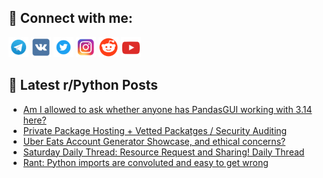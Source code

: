 ## 🔎 Connect with me:
[<img src="https://github.com/bullbesh/bullbesh/blob/main/images/Telegram.png" width="32" height="32" />](https://t.me/bullbesh)
[<img src="https://github.com/bullbesh/bullbesh/blob/main/images/VK.png" width="32" height="32" />](https://vk.com/bullbesh)
[<img src="https://github.com/bullbesh/bullbesh/blob/main/images/Twitter.png" width="32" height="32" />](https://twitter.com/bullbesh1)
[<img src="https://github.com/bullbesh/bullbesh/blob/main/images/Instagram.png" width="32" height="32" />](https://www.instagram.com/bullbesh)
[<img src="https://github.com/bullbesh/bullbesh/blob/main/images/Reddit.png" width="32" height="32" />](https://www.reddit.com/user/bullbesh)
[<img src="https://github.com/bullbesh/bullbesh/blob/main/images/YouTube.png" width="32" height="32" />](https://www.youtube.com/channel/UCtfjRs6uzgq5mfm8S06WTcg)

## 📕 Latest r/Python Posts
<!-- BLOG-POST-LIST:START -->
- [Am I allowed to ask whether anyone has PandasGUI working with 3.14 here?](https://www.reddit.com/r/Python/comments/1o9m98i/am_i_allowed_to_ask_whether_anyone_has_pandasgui/)
- [Private Package Hosting + Vetted Packatges / Security Auditing](https://www.reddit.com/r/Python/comments/1o9ldg2/private_package_hosting_vetted_packatges_security/)
- [Uber Eats Account Generator Showcase, and ethical concerns?](https://www.reddit.com/r/Python/comments/1o9i7p0/uber_eats_account_generator_showcase_and_ethical/)
- [Saturday Daily Thread: Resource Request and Sharing! Daily Thread](https://www.reddit.com/r/Python/comments/1o9h81g/saturday_daily_thread_resource_request_and/)
- [Rant: Python imports are convoluted and easy to get wrong](https://www.reddit.com/r/Python/comments/1o9gyxa/rant_python_imports_are_convoluted_and_easy_to/)
<!-- BLOG-POST-LIST:END -->
